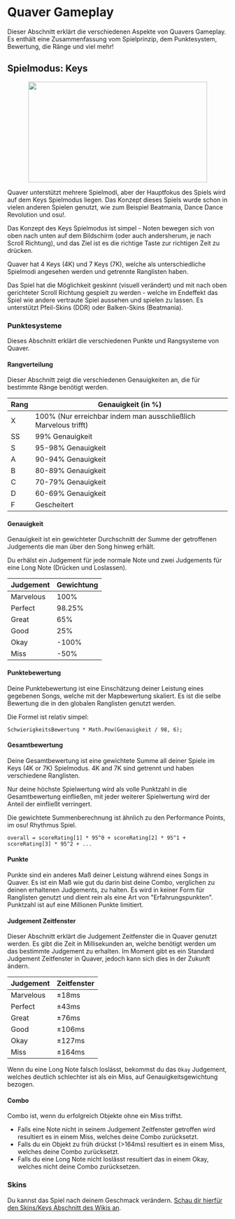 # Quaver Gameplay

Dieser Abschnitt erklärt die verschiedenen Aspekte von Quavers Gameplay. Es enthält eine Zusammenfassung vom Spielprinzip, dem Punktesystem, Bewertung, die Ränge und viel mehr!

## Spielmodus: Keys

<p align="center">
  <img src="https://i.imgur.com/F93JRWw.png" width="409px" height="230px">
</p>


Quaver unterstützt mehrere Spielmodi, aber der Hauptfokus des Spiels wird auf dem Keys Spielmodus liegen. Das Konzept dieses Spiels wurde schon in vielen anderen Spielen genutzt, wie zum Beispiel Beatmania, Dance Dance Revolution und osu!.

Das Konzept des Keys Spielmodus ist simpel - Noten bewegen sich von oben nach unten auf dem Bildschirm (oder auch andersherum, je nach Scroll Richtung), und das Ziel ist es die richtige Taste zur richtigen Zeit zu drücken. 

Quaver hat 4 Keys (4K) und 7 Keys (7K), welche als unterschiedliche Spielmodi angesehen werden und getrennte Ranglisten haben.

Das Spiel hat die Möglichkeit geskinnt (visuell verändert) und mit nach oben gerichteter Scroll Richtung gespielt zu werden - welche im Endeffekt das Spiel wie andere vertraute Spiel aussehen und spielen zu lassen. Es unterstützt Pfeil-Skins (DDR) oder Balken-Skins (Beatmania).

### Punktesysteme

Dieses Abschnitt erklärt die verschiedenen Punkte und Rangsysteme von Quaver.

#### Rangverteilung

Dieser Abschnitt zeigt die verschiedenen Genauigkeiten an, die für bestimmte Ränge benötigt werden.

| Rang | Genauigkeit (in %)                                                  |
|-------|------------------------------------------------------------|
| X     | 100% (Nur erreichbar indem man ausschließlich Marvelous trifft) |
| SS    | 99% Genauigkeit                                         |
| S     | 95-98% Genauigkeit                                         |
| A     | 90-94% Genauigkeit                                         |
| B     | 80-89% Genauigkeit                                         |
| C     | 70-79% Genauigkeit                                         |
| D     | 60-69% Genauigkeit                                         |
| F     | Gescheitert                                      |

#### Genauigkeit

Genauigkeit ist ein gewichteter Durchschnitt der Summe der getroffenen Judgements die man über den Song hinweg erhält.

Du erhälst ein Judgement für jede normale Note und zwei Judgements für eine Long Note (Drücken und Loslassen).

| Judgement | Gewichtung                                            |
|-------|------------------------------------------------------------|
|  Marvelous    | 100% |
|  Perfect    | 98.25% |
|  Great    | 65% |
|  Good    | 25% |
|  Okay    | -100% |
|  Miss   | -50% |

#### Punktebewertung

Deine Punktebewertung ist eine Einschätzung deiner Leistung eines gegebenen Songs, welche mit der Mapbewertung skaliert. Es ist die selbe Bewertung die in den globalen Ranglisten genutzt werden.

Die Formel ist relativ simpel:

`SchwierigkeitsBewertung * Math.Pow(Genauigkeit / 98, 6);`

#### Gesamtbewertung

Deine Gesamtbewertung ist eine gewichtete Summe all deiner Spiele im Keys (4K or 7K) Spielmodus. 4K and 7K sind getrennt und haben verschiedene Ranglisten.

Nur deine höchste Spielwertung wird als volle Punktzahl in die Gesamtbewertung einfließen, mit jeder weiterer Spielwertung wird der Anteil der einfließt verringert.

Die gewichtete Summenberechnung ist ähnlich zu den Performance Points, im osu! Rhythmus Spiel.

`overall = scoreRating[1] * 95^0 + scoreRating[2] * 95^1 + scoreRating[3] * 95^2 + ...`

#### Punkte

Punkte sind ein anderes Maß deiner Leistung während eines Songs in Quaver. Es ist ein Maß wie gut du darin bist deine Combo, verglichen zu deinen erhaltenen Judgements, zu halten. Es wird in keiner Form für Ranglisten genutzt und dient rein als eine Art von "Erfahrungspunkten". Punktzahl ist auf eine Millionen Punkte limitiert.

#### Judgement Zeitfenster

Dieser Abschnitt erklärt die Judgement Zeitfenster die in Quaver genutzt werden. Es gibt die Zeit in Millisekunden an, welche benötigt werden um das bestimmte Judgement zu erhalten. Im Moment gibt es ein Standard Judgement Zeitfenster in Quaver, jedoch kann sich dies in der Zukunft ändern.

| Judgement | Zeitfenster                                  |
|-------|------------------------------------------------------------|
|  Marvelous    | ±18ms |
|  Perfect    | ±43ms |
|  Great    | ±76ms |
|  Good    | ±106ms |
|  Okay    | ±127ms |
|  Miss   | ±164ms |

Wenn du eine Long Note falsch loslässt, bekommst du das `Okay` Judgement, welches deutlich schlechter ist als ein Miss, auf Genauigkeitsgewichtung bezogen.

#### Combo

Combo ist, wenn du erfolgreich Objekte ohne ein Miss triffst.

* Falls eine Note nicht in seinem Judgement Zeitfenster getroffen wird resultiert es in einem Miss, welches deine Combo zurücksetzt.
* Falls du ein Objekt zu früh drückst (>164ms) resultiert es in einem Miss, welches deine Combo zurücksetzt.
* Falls du eine Long Note nicht loslässt resultiert das in einem Okay, welches nicht deine Combo zurücksetzen.

### Skins

Du kannst das Spiel nach deinem Geschmack verändern. [Schau dir hierfür den Skins/Keys Abschnitt des Wikis an](/Skins/Keys).
